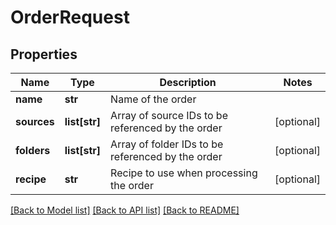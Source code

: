 # OrderRequest

## Properties
Name | Type | Description | Notes
------------ | ------------- | ------------- | -------------
**name** | **str** | Name of the order | 
**sources** | **list[str]** | Array of source IDs to be referenced by the order | [optional] 
**folders** | **list[str]** | Array of folder IDs to be referenced by the order | [optional] 
**recipe** | **str** | Recipe to use when processing the order | [optional] 

[[Back to Model list]](../README.md#documentation-for-models) [[Back to API list]](../README.md#documentation-for-api-endpoints) [[Back to README]](../README.md)


